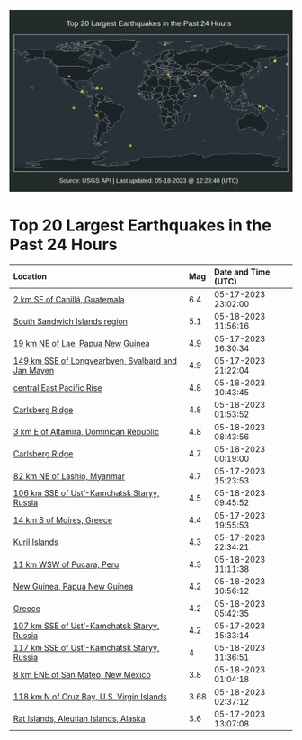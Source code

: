 ![Map](./map.png)

# Top 20 Largest Earthquakes in the Past 24 Hours

| Location | Mag | Date and Time (UTC) |
|:---|:---|:---|
| [2 km SE of Canillá, Guatemala](https://earthquake.usgs.gov/earthquakes/eventpage/us6000kcnb) | 6.4 | 05-17-2023 23:02:00 |
| [South Sandwich Islands region](https://earthquake.usgs.gov/earthquakes/eventpage/us6000kcss) | 5.1 | 05-18-2023 11:56:16 |
| [19 km NE of Lae, Papua New Guinea](https://earthquake.usgs.gov/earthquakes/eventpage/us6000kck9) | 4.9 | 05-17-2023 16:30:34 |
| [149 km SSE of Longyearbyen, Svalbard and Jan Mayen](https://earthquake.usgs.gov/earthquakes/eventpage/us6000kcmd) | 4.9 | 05-17-2023 21:22:04 |
| [central East Pacific Rise](https://earthquake.usgs.gov/earthquakes/eventpage/us6000kcsa) | 4.8 | 05-18-2023 10:43:45 |
| [Carlsberg Ridge](https://earthquake.usgs.gov/earthquakes/eventpage/us6000kcqx) | 4.8 | 05-18-2023 01:53:52 |
| [3 km E of Altamira, Dominican Republic](https://earthquake.usgs.gov/earthquakes/eventpage/us6000kcrq) | 4.8 | 05-18-2023 08:43:56 |
| [Carlsberg Ridge](https://earthquake.usgs.gov/earthquakes/eventpage/us6000kcpt) | 4.7 | 05-18-2023 00:19:00 |
| [82 km NE of Lashio, Myanmar](https://earthquake.usgs.gov/earthquakes/eventpage/us6000kcik) | 4.7 | 05-17-2023 15:23:53 |
| [106 km SSE of Ust’-Kamchatsk Staryy, Russia](https://earthquake.usgs.gov/earthquakes/eventpage/us6000kcrz) | 4.5 | 05-18-2023 09:45:52 |
| [14 km S of Moíres, Greece](https://earthquake.usgs.gov/earthquakes/eventpage/us6000kclg) | 4.4 | 05-17-2023 19:55:53 |
| [Kuril Islands](https://earthquake.usgs.gov/earthquakes/eventpage/us6000kcn7) | 4.3 | 05-17-2023 22:34:21 |
| [11 km WSW of Pucara, Peru](https://earthquake.usgs.gov/earthquakes/eventpage/us6000kcsh) | 4.3 | 05-18-2023 11:11:38 |
| [New Guinea, Papua New Guinea](https://earthquake.usgs.gov/earthquakes/eventpage/us6000kcsc) | 4.2 | 05-18-2023 10:56:12 |
| [Greece](https://earthquake.usgs.gov/earthquakes/eventpage/us6000kcr2) | 4.2 | 05-18-2023 05:42:35 |
| [107 km SSE of Ust’-Kamchatsk Staryy, Russia](https://earthquake.usgs.gov/earthquakes/eventpage/us6000kcip) | 4.2 | 05-17-2023 15:33:14 |
| [117 km SSE of Ust’-Kamchatsk Staryy, Russia](https://earthquake.usgs.gov/earthquakes/eventpage/us6000kcsp) | 4 | 05-18-2023 11:36:51 |
| [8 km ENE of San Mateo, New Mexico](https://earthquake.usgs.gov/earthquakes/eventpage/us6000kcpy) | 3.8 | 05-18-2023 01:04:18 |
| [118 km N of Cruz Bay, U.S. Virgin Islands](https://earthquake.usgs.gov/earthquakes/eventpage/pr2023138000) | 3.68 | 05-18-2023 02:37:12 |
| [Rat Islands, Aleutian Islands, Alaska](https://earthquake.usgs.gov/earthquakes/eventpage/ak0236asep5i) | 3.6 | 05-17-2023 13:07:08 |
